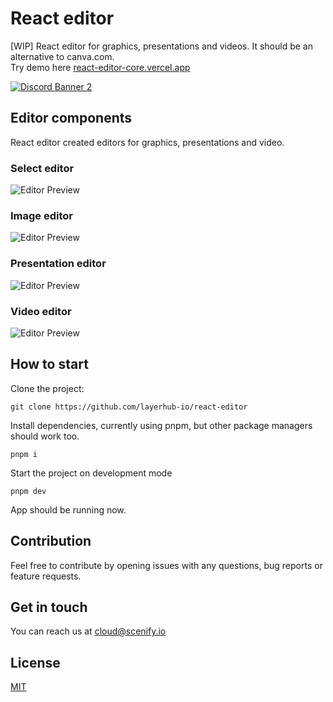 # React editor

[WIP] React editor for graphics, presentations and videos. It should be an alternative to canva.com.  
Try demo here [react-editor-core.vercel.app](https://react-editor-core.vercel.app/)


<p>
    <a href="https://discord.gg/7jxnh8rHDV">
        <img src="https://discordapp.com/api/guilds/1001450881448951838/widget.png?style=banner2" alt="Discord Banner 2"/>
    </a>
</p>

## Editor components

React editor created editors for graphics, presentations and video.

### Select editor

![Editor Preview](https://i.ibb.co/QdWxchZ/select-editor.png)

### Image editor

![Editor Preview](https://i.ibb.co/FHHxdfp/graphic-editor.png)

### Presentation editor

![Editor Preview](https://i.ibb.co/GMbDptv/presentation-editor.png)

### Video editor

![Editor Preview](https://i.ibb.co/yd16JQY/video-editor.png)

## How to start

Clone the project:

```
git clone https://github.com/layerhub-io/react-editor
```

Install dependencies, currently using pnpm, but other package managers should work too.

```
pnpm i
```

Start the project on development mode

```
pnpm dev
```

App should be running now.

## Contribution

Feel free to contribute by opening issues with any questions, bug reports or feature requests.

## Get in touch

You can reach us at cloud@scenify.io

## License

[MIT](LICENSE)
